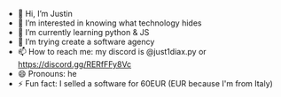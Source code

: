 - 👋 Hi, I’m Justin
- 👀 I’m interested in knowing what technology hides 
- 🌱 I’m currently learning python & JS
- 💞️ I’m trying create a software agency
- 📫 How to reach me: my discord is @just1diax.py or https://discord.gg/RERfFFy8Vc
- 😄 Pronouns: he
- ⚡ Fun fact: I selled a software for 60EUR (EUR because I'm from Italy)
